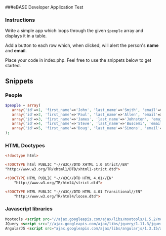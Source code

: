 ###eBASE Developer Application Test
  
### Instructions

Write a simple app which loops through the given `$people` array and displays it in a table.

Add a button to each row which, when clicked, will alert the person's **name** and **email**.

Place your code in index.php. Feel free to use the snippets below to get started.


## Snippets

### People

```php
$people = array(
   array('id'=>1, 'first_name'=>'John', 'last_name'=>'Smith', 'email'=>'john.smith@hotmail.com'),
   array('id'=>2, 'first_name'=>'Paul', 'last_name'=>'Allen', 'email'=>'paul.allen@microsoft.com'),
   array('id'=>3, 'first_name'=>'James', 'last_name'=>'Johnston', 'email'=>'james.johnston@gmail.com'),
   array('id'=>4, 'first_name'=>'Steve', 'last_name'=>'Buscemi', 'email'=>'steve.buscemi@yahoo.com'),
   array('id'=>5, 'first_name'=>'Doug', 'last_name'=>'Simons', 'email'=>'doug.simons@hotmail.com')
);
```

### HTML Doctypes

```html
<!doctype html>

<!DOCTYPE html PUBLIC "-//W3C//DTD XHTML 1.0 Strict//EN"
"http://www.w3.org/TR/xhtml1/DTD/xhtml1-strict.dtd">

<!DOCTYPE HTML PUBLIC "-//W3C//DTD HTML 4.01//EN"
	"http://www.w3.org/TR/html4/strict.dtd">

<!DOCTYPE HTML PUBLIC "-//W3C//DTD HTML 4.01 Transitional//EN"
	"http://www.w3.org/TR/html4/loose.dtd">
```



### Javascript libraries

```html
Mootools <script src="//ajax.googleapis.com/ajax/libs/mootools/1.5.2/mootools.min.js"></script>
JQuery <script src="//ajax.googleapis.com/ajax/libs/jquery/1.11.3/jquery.min.js"></script>
AngularJS <script src="ajax.googleapis.com/ajax/libs/angularjs/1.3.15/angular.min.js"></script>
```



